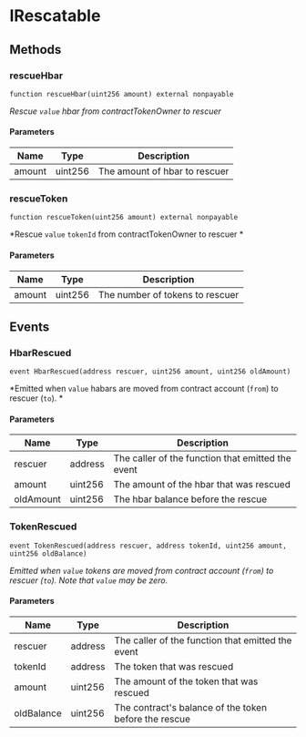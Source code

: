 # IRescatable









## Methods

### rescueHbar

```solidity
function rescueHbar(uint256 amount) external nonpayable
```



*Rescue `value` hbar from contractTokenOwner to rescuer*

#### Parameters

| Name | Type | Description |
|---|---|---|
| amount | uint256 | The amount of hbar to rescuer |

### rescueToken

```solidity
function rescueToken(uint256 amount) external nonpayable
```



*Rescue `value` `tokenId` from contractTokenOwner to rescuer *

#### Parameters

| Name | Type | Description |
|---|---|---|
| amount | uint256 | The number of tokens to rescuer |



## Events

### HbarRescued

```solidity
event HbarRescued(address rescuer, uint256 amount, uint256 oldAmount)
```



*Emitted when `value` habars are moved from contract account (`from`) to rescuer (`to`).     *

#### Parameters

| Name | Type | Description |
|---|---|---|
| rescuer  | address | The caller of the function that emitted the event |
| amount  | uint256 | The amount of the hbar that was rescued |
| oldAmount  | uint256 | The hbar balance before the rescue |

### TokenRescued

```solidity
event TokenRescued(address rescuer, address tokenId, uint256 amount, uint256 oldBalance)
```



*Emitted when `value` tokens are moved from contract account (`from`) to rescuer (`to`). Note that `value` may be zero.*

#### Parameters

| Name | Type | Description |
|---|---|---|
| rescuer  | address | The caller of the function that emitted the event |
| tokenId  | address | The token that was rescued |
| amount  | uint256 | The amount of the token that was rescued |
| oldBalance  | uint256 | The contract&#39;s balance of the token before the rescue |



